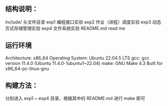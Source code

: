 ## 结构说明：
include/										头文件目录
exp1												编程接口实验
exp2												作业（进程）调度实验
exp3												动态页式存储管理实验
exp4												文件系统实验 
README.md										read me

## 运行环境
Architecture:						x86\_64
Operating System:				Ubuntu 22.04.5 LTS
gcc:										gcc version 11.4.0 (Ubuntu 11.4.0-1ubuntu1~22.04)
make:										GNU Make 4.3 Built for x86\_64-pc-linux-gnu


## 构建方法：
分别进入 exp1 ~ exp4 目录，根据其中的 README.md 进行 make 即可


